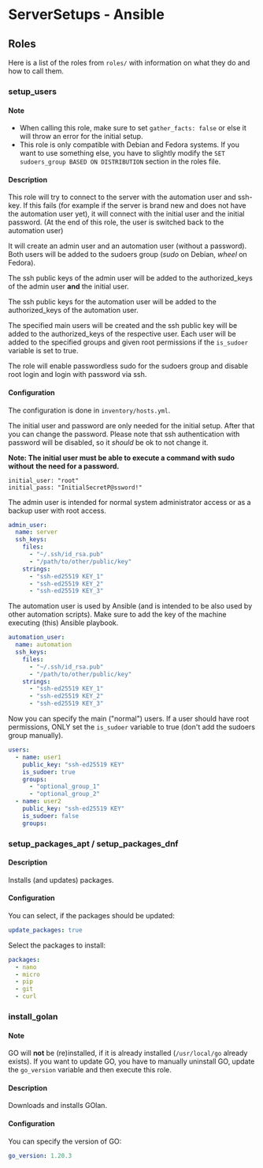 # ServerSetups - Ansible

## Roles

Here is a list of the roles from `roles/` with information on what they do and
how to call them.

### setup_users

#### Note

- When calling this role, make sure to set `gather_facts: false` or else
  it will throw an error for the initial setup.
- This role is only compatible with Debian and Fedora systems. If you want to
  use something else, you have to slightly modify the
  `SET sudoers_group BASED ON DISTRIBUTION` section in the roles file.

#### Description

This role will try to connect to the server with the automation user and
ssh-key. If this fails (for example if the server is brand new and does not
have the automation user yet), it will connect with the initial user and the
initial password. (At the end of this role, the user is switched back to the
automation user)

It will create an admin user and an automation user (without a password). Both
users will be added to the sudoers group (*sudo* on Debian, *wheel* on Fedora).

The ssh public keys of the admin user will be added to the authorized_keys of
the admin user **and** the initial user.

The ssh public keys for the automation user will be added to the authorized_keys
of the automation user.

The specified main users will be created and the ssh public key will be added to
the authorized_keys of the respective user. Each user will be added to the
specified groups and given root permissions if the `is_sudoer` variable is set
to true.

The role will enable passwordless sudo for the sudoers group and disable root
login and login with password via ssh.

#### Configuration

The configuration is done in `inventory/hosts.yml`.

The initial user and password are only needed for the initial setup. After that
you can change the password. Please note that ssh authentication with password
will be disabled, so it *should* be ok to not change it.

**Note: The initial user must be able to execute a command with sudo without**
**the need for a password.**

```
initial_user: "root"
initial_pass: "InitialSecretP@ssword!"
```

The admin user is intended for normal system administrator access or as a backup
user with root access.

```yml
admin_user:
  name: server
  ssh_keys:
    files:
      - "~/.ssh/id_rsa.pub"
      - "/path/to/other/public/key"
    strings:
      - "ssh-ed25519 KEY_1"
      - "ssh-ed25519 KEY_2"
      - "ssh-ed25519 KEY_3"
```

The automation user is used by Ansible (and is intended to be also used by
other automation scripts). Make sure to add the key of the machine executing
(this) Ansible playbook.

```yml
automation_user:
  name: automation
  ssh_keys:
    files:
      - "~/.ssh/id_rsa.pub"
      - "/path/to/other/public/key"
    strings:
      - "ssh-ed25519 KEY_1"
      - "ssh-ed25519 KEY_2"
      - "ssh-ed25519 KEY_3"
```

Now you can specify the main ("normal") users. If a user should have root
permissions, ONLY set the `is_sudoer` variable to true (don't add the sudoers
group manually).

```yml
users:
  - name: user1
    public_key: "ssh-ed25519 KEY"
    is_sudoer: true
    groups:
      - "optional_group_1"
      - "optional_group_2"
  - name: user2
    public_key: "ssh-ed25519 KEY"
    is_sudoer: false
    groups:
```

### setup_packages_apt / setup_packages_dnf

#### Description

Installs (and updates) packages.

#### Configuration

You can select, if the packages should be updated:

```yml
update_packages: true
```

Select the packages to install:

```yml
packages:
  - nano
  - micro
  - pip
  - git
  - curl
```

### install_golan

#### Note

GO will **not** be (re)installed, if it is already installed (`/usr/local/go`
already exists). If you want to update GO, you have to manually uninstall GO,
update the `go_version` variable and then execute this role.

#### Description

Downloads and installs GOlan.

#### Configuration

You can specify the version of GO:

```yml
go_version: 1.20.3
```
